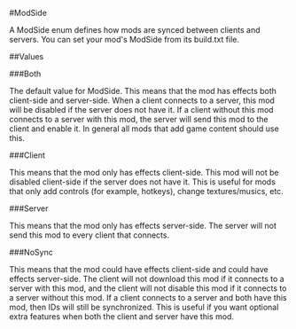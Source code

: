 #ModSide

A ModSide enum defines how mods are synced between clients and servers. You can set your mod's ModSide from its build.txt file.

##Values

###Both

The default value for ModSide. This means that the mod has effects both client-side and server-side. When a client connects to a server, this mod will be disabled if the server does not have it. If a client without this mod connects to a server with this mod, the server will send this mod to the client and enable it. In general all mods that add game content should use this.

###Client

This means that the mod only has effects client-side. This mod will not be disabled client-side if the server does not have it. This is useful for mods that only add controls (for example, hotkeys), change textures/musics, etc.

###Server

This means that the mod only has effects server-side. The server will not send this mod to every client that connects.

###NoSync

This means that the mod could have effects client-side and could have effects server-side. The client will not download this mod if it connects to a server with this mod, and the client will not disable this mod if it connects to a server without this mod. If a client connects to a server and both have this mod, then IDs will still be synchronized. This is useful if you want optional extra features when both the client and server have this mod.